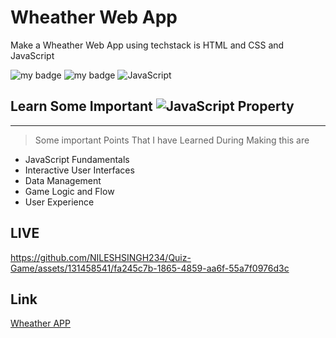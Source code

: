 # Wheather Web App

 Make a Wheather Web App using techstack is HTML and CSS and JavaScript 
 

![my badge](https://img.shields.io/badge/HTML5-E34F26.svg?style=for-the-badge&logo=HTML5&logoColor=white)
![my badge](https://img.shields.io/badge/CSS3-1572B6.svg?style=for-the-badge&logo=CSS3&logoColor=white)
![JavaScript](https://img.shields.io/badge/javascript-%23323330.svg?style=for-the-badge&logo=javascript&logoColor=%23F7DF1E)

## Learn Some Important ![JavaScript](https://img.shields.io/badge/javascript-%23323330.svg?style=for-the-badge&logo=javascript&logoColor=%23F7DF1E) Property
---
>Some important Points That I have Learned During Making this are
 - JavaScript Fundamentals
 - Interactive User Interfaces
 - Data Management
 - Game Logic and Flow
 - User Experience

## LIVE



https://github.com/NILESHSINGH234/Quiz-Game/assets/131458541/fa245c7b-1865-4859-aa6f-55a7f0976d3c



## Link
[Wheather APP](https://wheather-app-ruddy.vercel.app/)



